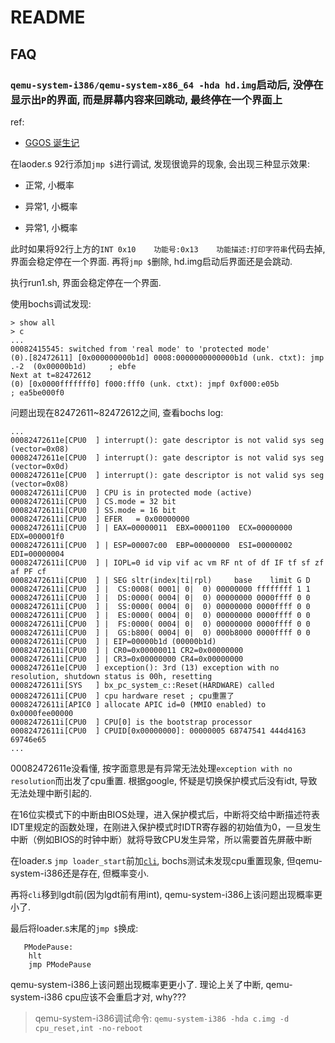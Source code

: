 # README

## FAQ
### `qemu-system-i386/qemu-system-x86_64 -hda hd.img`启动后, 没停在显示出`P`的界面, 而是屏幕内容来回跳动, 最终停在一个界面上
ref:
- [GGOS 诞生记](https://blog.gzti.me/posts/2022/2430028/index.html)

在laoder.s 92行添加`jmp $`进行调试, 发现很诡异的现象, 会出现三种显示效果:
- 正常, 小概率

	[](misc/2023-05-26_14-14-42.png)
- 异常1, 小概率

	[](misc/2023-05-26_14-14-06.png)
- 异常1, 小概率

	[](misc/2023-05-26_14-15-37.png)

此时如果将92行上方的`INT 0x10    功能号:0x13    功能描述:打印字符串`代码去掉, 界面会稳定停在一个界面. 再将`jmp $`删除, hd.img启动后界面还是会跳动.

执行run1.sh, 界面会稳定停在一个界面.

使用bochs调试发现:
```
> show all
> c
...
00082415545: switched from 'real mode' to 'protected mode'
(0).[82472611] [0x000000000b1d] 0008:0000000000000b1d (unk. ctxt): jmp .-2  (0x00000b1d)     ; ebfe
Next at t=82472612
(0) [0x0000fffffff0] f000:fff0 (unk. ctxt): jmpf 0xf000:e05b          ; ea5be000f0
```

问题出现在82472611~82472612之间, 查看bochs log:
```
...
00082472611e[CPU0  ] interrupt(): gate descriptor is not valid sys seg (vector=0x08)
00082472611e[CPU0  ] interrupt(): gate descriptor is not valid sys seg (vector=0x0d)
00082472611e[CPU0  ] interrupt(): gate descriptor is not valid sys seg (vector=0x08)
00082472611i[CPU0  ] CPU is in protected mode (active)
00082472611i[CPU0  ] CS.mode = 32 bit
00082472611i[CPU0  ] SS.mode = 16 bit
00082472611i[CPU0  ] EFER   = 0x00000000
00082472611i[CPU0  ] | EAX=00000011  EBX=00001100  ECX=00000000  EDX=000001f0
00082472611i[CPU0  ] | ESP=00007c00  EBP=00000000  ESI=00000002  EDI=00000004
00082472611i[CPU0  ] | IOPL=0 id vip vif ac vm RF nt of df IF tf sf zf af PF cf
00082472611i[CPU0  ] | SEG sltr(index|ti|rpl)     base    limit G D
00082472611i[CPU0  ] |  CS:0008( 0001| 0|  0) 00000000 ffffffff 1 1
00082472611i[CPU0  ] |  DS:0000( 0004| 0|  0) 00000000 0000ffff 0 0
00082472611i[CPU0  ] |  SS:0000( 0004| 0|  0) 00000000 0000ffff 0 0
00082472611i[CPU0  ] |  ES:0000( 0004| 0|  0) 00000000 0000ffff 0 0
00082472611i[CPU0  ] |  FS:0000( 0004| 0|  0) 00000000 0000ffff 0 0
00082472611i[CPU0  ] |  GS:b800( 0004| 0|  0) 000b8000 0000ffff 0 0
00082472611i[CPU0  ] | EIP=00000b1d (00000b1d)
00082472611i[CPU0  ] | CR0=0x00000011 CR2=0x00000000
00082472611i[CPU0  ] | CR3=0x00000000 CR4=0x00000000
00082472611e[CPU0  ] exception(): 3rd (13) exception with no resolution, shutdown status is 00h, resetting
00082472611i[SYS   ] bx_pc_system_c::Reset(HARDWARE) called
00082472611i[CPU0  ] cpu hardware reset ; cpu重置了
00082472611i[APIC0 ] allocate APIC id=0 (MMIO enabled) to 0x0000fee00000
00082472611i[CPU0  ] CPU[0] is the bootstrap processor
00082472611i[CPU0  ] CPUID[0x00000000]: 00000005 68747541 444d4163 69746e65
...
```
00082472611e没看懂, 按字面意思是有异常无法处理`exception with no resolution`而出发了cpu重置. 根据google, 怀疑是切换保护模式后没有idt, 导致无法处理中断引起的.

在16位实模式下的中断由BIOS处理，进入保护模式后，中断将交给中断描述符表IDT里规定的函数处理，在刚进入保护模式时IDTR寄存器的初始值为0，一旦发生中断（例如BIOS的时钟中断）就将导致CPU发生异常，所以需要首先屏蔽中断

在loader.s `jmp loader_start`前加[`cli`](https://mp.weixin.qq.com/s/VGhpbZaeyVwq3Ghs2E6eEw), bochs测试未发现cpu重置现象, 但qemu-system-i386还是存在, 但概率变小.

再将`cli`移到lgdt前(因为lgdt前有用int), qemu-system-i386上该问题出现概率更小了.

最后将loader.s末尾的`jmp $`换成:
```
   PModePause:
    hlt
    jmp PModePause
```

qemu-system-i386上该问题出现概率更更小了. 理论上关了中断, qemu-system-i386 cpu应该不会重启才对, why???

> qemu-system-i386调试命令: `qemu-system-i386 -hda c.img -d cpu_reset,int -no-reboot`